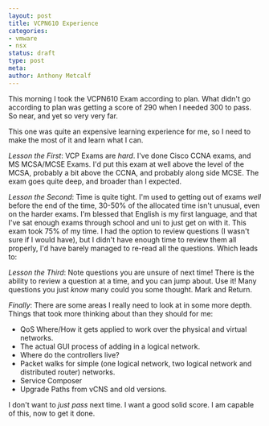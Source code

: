```yaml
---
layout: post
title: VCPN610 Experience
categories: 
- vmware
- nsx
status: draft
type: post
meta:
author: Anthony Metcalf
---
```


This morning I took the VCPN610 Exam according to plan. What didn't go according to plan was getting a score of 290 when I needed 300 to pass. So near, and yet so very very far.

This one was quite an expensive learning experience for me, so I need to make the most of it and learn what I can.

*Lesson the First*: VCP Exams are _hard_. I've done Cisco CCNA exams, and MS MCSA/MCSE Exams. I'd put this exam at well above the level of the MCSA, probably a bit above the CCNA, and probably along side MCSE. The exam goes quite deep, and broader than I expected.

*Lesson the Second*: Time is quite tight. I'm used to getting out of exams _well_ before the end of the time, 30-50% of the allocated time isn't unusual, even on the harder exams. I'm blessed that English is my first language, and that I've sat enough exams through school and uni to just get on with it. This exam took 75% of my time. I had the option to review questions (I wasn't sure if I would have), but I didn't have enough time to review them all properly, I'd have barely managed to re-read all the questions. Which leads to:

*Lesson the Third*: Note questions you are unsure of next time! There is the ability to review a question at a time, and you can jump about. Use it! Many questions you just *know* many could you some thought. Mark and Return.

*Finally*: There are some areas I really need to look at in some more depth. Things that took more thinking about than they should for me:

* QoS Where/How it gets applied to work over the physical and virtual networks.
* The actual GUI process of adding in a logical network.
* Where do the controllers live?
* Packet walks for simple (one logical network, two logical network and distributed router) networks.
* Service Composer
* Upgrade Paths from vCNS and old versions.

I don't want to _just pass_ next time. I want a good solid score. I am capable of this, now to get it done.
